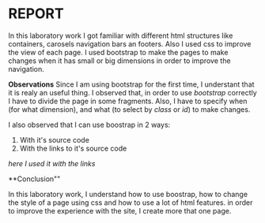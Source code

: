 # REPORT

In this laboratory work I got familiar with different html structures like containers, carosels navigation bars an footers. Also I used css to improve the view of each page.
I used bootstrap to make the pages to make changes when it has small or big dimensions in order to improve the navigation.

**Observations**
Since I am using bootstrap for the first time, I understant that it is realy an useful thing. I observed that, in order to use _bootstrap_ correctly I have to divide the page in some fragments.
Also, I have to specify when (for what dimension), and what (to select by _class_ or _id_) to make changes.

I also observed that I can use boostrap in 2 ways:

1. With it's source code
2. With the links to it's source code

_here I used it with the links_

**Conclusion""

In this laboratory work, I understand how to use boostrap, how to change the style of a page using css and how to use a lot of html features.
in order to improve the experience with the site, I create more that one page.